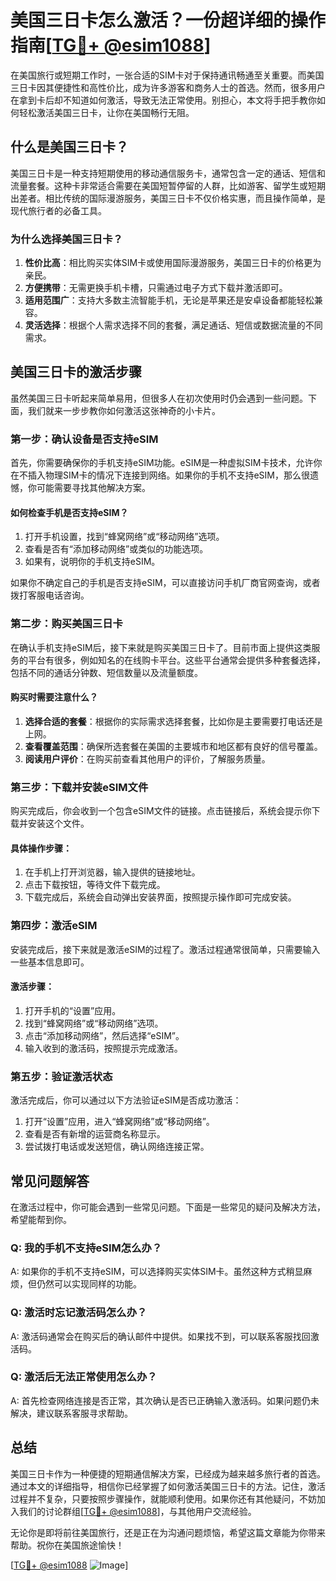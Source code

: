 # 美国三日卡怎么激活？一份超详细的操作指南[[TG💪+ @esim1088](https://t.me/s/esim1088)]

在美国旅行或短期工作时，一张合适的SIM卡对于保持通讯畅通至关重要。而美国三日卡因其便捷性和高性价比，成为许多游客和商务人士的首选。然而，很多用户在拿到卡后却不知道如何激活，导致无法正常使用。别担心，本文将手把手教你如何轻松激活美国三日卡，让你在美国畅行无阻。

## 什么是美国三日卡？

美国三日卡是一种支持短期使用的移动通信服务卡，通常包含一定的通话、短信和流量套餐。这种卡非常适合需要在美国短暂停留的人群，比如游客、留学生或短期出差者。相比传统的国际漫游服务，美国三日卡不仅价格实惠，而且操作简单，是现代旅行者的必备工具。

### 为什么选择美国三日卡？

1. **性价比高**：相比购买实体SIM卡或使用国际漫游服务，美国三日卡的价格更为亲民。
2. **方便携带**：无需更换手机卡槽，只需通过电子方式下载并激活即可。
3. **适用范围广**：支持大多数主流智能手机，无论是苹果还是安卓设备都能轻松兼容。
4. **灵活选择**：根据个人需求选择不同的套餐，满足通话、短信或数据流量的不同需求。

## 美国三日卡的激活步骤

虽然美国三日卡听起来简单易用，但很多人在初次使用时仍会遇到一些问题。下面，我们就来一步步教你如何激活这张神奇的小卡片。

### 第一步：确认设备是否支持eSIM

首先，你需要确保你的手机支持eSIM功能。eSIM是一种虚拟SIM卡技术，允许你在不插入物理SIM卡的情况下连接到网络。如果你的手机不支持eSIM，那么很遗憾，你可能需要寻找其他解决方案。

#### 如何检查手机是否支持eSIM？

1. 打开手机设置，找到“蜂窝网络”或“移动网络”选项。
2. 查看是否有“添加移动网络”或类似的功能选项。
3. 如果有，说明你的手机支持eSIM。

如果你不确定自己的手机是否支持eSIM，可以直接访问手机厂商官网查询，或者拨打客服电话咨询。

### 第二步：购买美国三日卡

在确认手机支持eSIM后，接下来就是购买美国三日卡了。目前市面上提供这类服务的平台有很多，例如知名的在线购卡平台。这些平台通常会提供多种套餐选择，包括不同的通话分钟数、短信数量以及流量额度。

#### 购买时需要注意什么？

1. **选择合适的套餐**：根据你的实际需求选择套餐，比如你是主要需要打电话还是上网。
2. **查看覆盖范围**：确保所选套餐在美国的主要城市和地区都有良好的信号覆盖。
3. **阅读用户评价**：在购买前查看其他用户的评价，了解服务质量。

### 第三步：下载并安装eSIM文件

购买完成后，你会收到一个包含eSIM文件的链接。点击链接后，系统会提示你下载并安装这个文件。

#### 具体操作步骤：

1. 在手机上打开浏览器，输入提供的链接地址。
2. 点击下载按钮，等待文件下载完成。
3. 下载完成后，系统会自动弹出安装界面，按照提示操作即可完成安装。

### 第四步：激活eSIM

安装完成后，接下来就是激活eSIM的过程了。激活过程通常很简单，只需要输入一些基本信息即可。

#### 激活步骤：

1. 打开手机的“设置”应用。
2. 找到“蜂窝网络”或“移动网络”选项。
3. 点击“添加移动网络”，然后选择“eSIM”。
4. 输入收到的激活码，按照提示完成激活。

### 第五步：验证激活状态

激活完成后，你可以通过以下方法验证eSIM是否成功激活：

1. 打开“设置”应用，进入“蜂窝网络”或“移动网络”。
2. 查看是否有新增的运营商名称显示。
3. 尝试拨打电话或发送短信，确认网络连接正常。

## 常见问题解答

在激活过程中，你可能会遇到一些常见问题。下面是一些常见的疑问及解决方法，希望能帮到你。

### Q: 我的手机不支持eSIM怎么办？

A: 如果你的手机不支持eSIM，可以选择购买实体SIM卡。虽然这种方式稍显麻烦，但仍然可以实现同样的功能。

### Q: 激活时忘记激活码怎么办？

A: 激活码通常会在购买后的确认邮件中提供。如果找不到，可以联系客服找回激活码。

### Q: 激活后无法正常使用怎么办？

A: 首先检查网络连接是否正常，其次确认是否已正确输入激活码。如果问题仍未解决，建议联系客服寻求帮助。

## 总结

美国三日卡作为一种便捷的短期通信解决方案，已经成为越来越多旅行者的首选。通过本文的详细指导，相信你已经掌握了如何激活美国三日卡的方法。记住，激活过程并不复杂，只要按照步骤操作，就能顺利使用。如果你还有其他疑问，不妨加入我们的讨论群组[[TG💪+ @esim1088](https://t.me/s/esim1088)]，与其他用户交流经验。

无论你是即将前往美国旅行，还是正在为沟通问题烦恼，希望这篇文章能为你带来帮助。祝你在美国旅途愉快！

[[TG💪+ @esim1088](https://t.me/s/esim1088) ![Image](https://i.postimg.cc/4NQfJmqS/Snipaste-2025-05-13-00-14-12.png)]